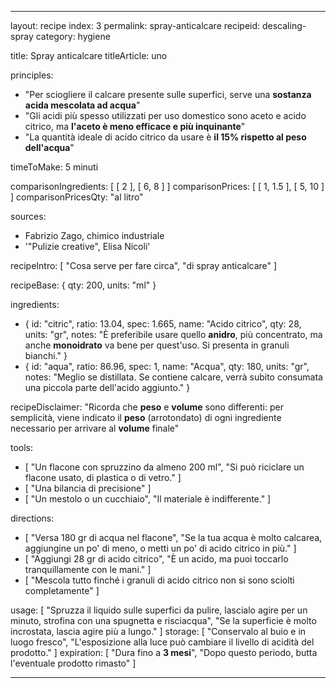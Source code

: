 ---

layout: recipe
index: 3
permalink: spray-anticalcare
recipeid: descaling-spray
category: hygiene

title: Spray anticalcare
titleArticle: uno

principles:
  - "Per sciogliere il calcare presente sulle superfici, serve una <strong>sostanza acida mescolata ad acqua</strong>"
  - "Gli acidi più spesso utilizzati per uso domestico sono aceto e acido citrico, ma <strong>l'aceto è meno efficace e più inquinante</strong>"
  - "La quantità ideale di acido citrico da usare è <strong>il 15% rispetto al peso dell'acqua</strong>"

timeToMake: 5 minuti

comparisonIngredients: [ [ 2 ], [ 6, 8 ] ]
comparisonPrices: [ [ 1, 1.5 ], [ 5, 10 ] ]
comparisonPricesQty: "al litro"

sources:
  - Fabrizio Zago, chimico industriale
  - '"Pulizie creative", Elisa Nicoli'

recipeIntro: [ "Cosa serve per fare circa", "di spray anticalcare" ]

recipeBase: { qty: 200, units: "ml" }

ingredients:
  - { id: "citric",
      ratio: 13.04,
      spec: 1.665,
      name: "Acido citrico",
      qty: 28,
      units: "gr",
      notes: "È preferibile usare quello <strong>anidro</strong>, più concentrato, ma anche <strong>monoidrato</strong> va bene per quest'uso. Si presenta in granuli bianchi." }
  - { id: "aqua",
      ratio: 86.96,
      spec: 1,
      name: "Acqua",
      qty: 180,
      units: "gr",
      notes: "Meglio se distillata. Se contiene calcare, verrà subito consumata una piccola parte dell'acido aggiunto." }

recipeDisclaimer: "Ricorda che <strong>peso</strong> e <strong>volume</strong> sono differenti: per semplicità, viene indicato il <strong>peso</strong> (arrotondato) di ogni ingrediente necessario per arrivare al <strong>volume</strong> finale"

tools:
  - [ "Un flacone con spruzzino da almeno <span class='qtyspan'><span data-qty='volume.base'>200</span> ml</span>", "Si può riciclare un flacone usato, di plastica o di vetro." ]
  - [ "Una bilancia di precisione" ]
  - [ "Un mestolo o un cucchiaio", "Il materiale è indifferente." ]

directions:
  - [ "Versa <span class='qtyspan'><span data-qty='aqua'>180</span> gr</span> di acqua nel flacone", "Se la tua acqua è molto calcarea, aggiungine un po' di meno, o metti un po' di acido citrico in più." ]
  - [ "Aggiungi <span class='qtyspan'><span data-qty='citric'>28</span> gr</span> di acido citrico", "È un acido, ma puoi toccarlo tranquillamente con le mani." ]
  - [ "Mescola tutto finché i granuli di acido citrico non si sono sciolti completamente" ]

usage: [ "Spruzza il liquido sulle superfici da pulire, lascialo agire per un minuto, strofina con una spugnetta e risciacqua", "Se la superficie è molto incrostata, lascia agire più a lungo." ]
storage: [ "Conservalo al buio e in luogo fresco", "L'esposizione alla luce può cambiare il livello di acidità del prodotto." ]
expiration: [ "Dura fino a <strong>3 mesi</strong>", "Dopo questo periodo, butta l'eventuale prodotto rimasto" ]

---